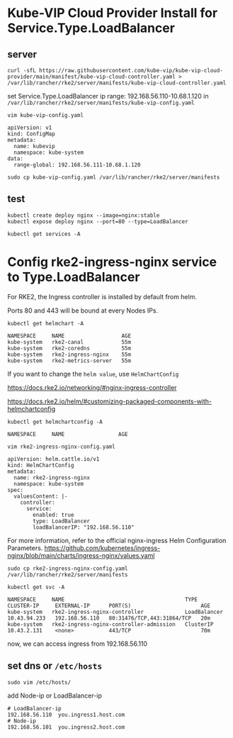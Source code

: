 # Kube-VIP Cloud Provider Install for Service.Type.LoadBalancer
## server 
```
curl -sfL https://raw.githubusercontent.com/kube-vip/kube-vip-cloud-provider/main/manifest/kube-vip-cloud-controller.yaml > /var/lib/rancher/rke2/server/manifests/kube-vip-cloud-controller.yaml
```

set Service.Type.LoadBalancer ip range: 192.168.56.110-10.68.1.120 in ```/var/lib/rancher/rke2/server/manifests/kube-vip-config.yaml```
```
vim kube-vip-config.yaml
```
```
apiVersion: v1
kind: ConfigMap
metadata:
  name: kubevip
  namespace: kube-system
data:
  range-global: 192.168.56.111-10.68.1.120
```

```
sudo cp kube-vip-config.yaml /var/lib/rancher/rke2/server/manifests
```

## test
```
kubectl create deploy nginx --image=nginx:stable
kubectl expose deploy nginx --port=80 --type=LoadBalancer
```
```
kubectl get services -A
```




# Config rke2-ingress-nginx service to Type.LoadBalancer


For RKE2, the Ingress controller is installed by default from helm.

Ports 80 and 443 will be bound at every Nodes IPs.

```
kubectl get helmchart -A
```
```
NAMESPACE     NAME                  AGE
kube-system   rke2-canal            55m
kube-system   rke2-coredns          55m
kube-system   rke2-ingress-nginx    55m
kube-system   rke2-metrics-server   55m
```


If you want to change the ```helm value```, use ```HelmChartConfig```

https://docs.rke2.io/networking/#nginx-ingress-controller

https://docs.rke2.io/helm/#customizing-packaged-components-with-helmchartconfig

```
kubectl get helmchartconfig -A
```
```
NAMESPACE     NAME                 AGE
```


```
vim rke2-ingress-nginx-config.yaml
```
```
apiVersion: helm.cattle.io/v1
kind: HelmChartConfig
metadata:
  name: rke2-ingress-nginx
  namespace: kube-system
spec:
  valuesContent: |-
    controller:
      service:
        enabled: true
        type: LoadBalancer
        loadBalancerIP: "192.168.56.110"
```
For more information, refer to the official nginx-ingress Helm Configuration Parameters.
https://github.com/kubernetes/ingress-nginx/blob/main/charts/ingress-nginx/values.yaml



```
sudo cp rke2-ingress-nginx-config.yaml /var/lib/rancher/rke2/server/manifests
```

```
kubectl get svc -A
```
```
NAMESPACE     NAME                                      TYPE           CLUSTER-IP     EXTERNAL-IP      PORT(S)                      AGE
kube-system   rke2-ingress-nginx-controller             LoadBalancer   10.43.94.233   192.168.56.110   80:31476/TCP,443:31864/TCP   20m
kube-system   rke2-ingress-nginx-controller-admission   ClusterIP      10.43.2.131    <none>           443/TCP                      70m
```

now, we can access ingress from 192.168.56.110 

## set dns or ```/etc/hosts```
```
sudo vim /etc/hosts/
```
add Node-ip or LoadBalancer-ip
```
# LoadBalancer-ip
192.168.56.110  you.ingress1.host.com  
# Node-ip
192.168.56.101  you.ingress2.host.com
```
